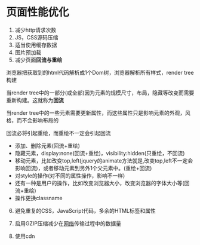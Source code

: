 # **页面性能优化**

1. 减少http请求次数
2. JS，CSS源码压缩
3. 适当使用缓存数据
4. 图片预加载
5. 减少页面**回流与重绘**

浏览器把获取到的html代码解析成1个Dom树，浏览器解析所有样式，render tree构建

当render tree中的一部分(或全部)因为元素的规模尺寸，布局，隐藏等改变而需要重新构建。这就称为**回流**

当render tree中的一些元素需要更新属性，而这些属性只是影响元素的外观，风格，而不会影响布局的

回流必将引起重绘，而重绘不一定会引起回流

- 添加、删除元素(回流+重绘)
- 隐藏元素，display:none(回流+重绘)，visibility:hidden(只重绘，不回流)
- 移动元素，比如改变top,left(jquery的animate方法就是,改变top,left不一定会影响回流)，或者移动元素到另外1个父元素中。(重绘+回流)
- 对style的操作(对不同的属性操作，影响不一样)
- 还有一种是用户的操作，比如改变浏览器大小，改变浏览器的字体大小等(回流+重绘)
- 操作更换classname

 

6. 避免重复的CSS，JavaScript代码，多余的HTML标签和属性

7. 启用GZIP压缩减少在[网络](http://www.lwlm.com/wangluojishulunwen/)传输过程中的数据量

8. 使用cdn